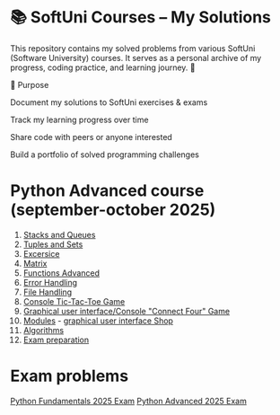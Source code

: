# 📚 SoftUni Courses – My Solutions

This repository contains my solved problems from various SoftUni (Software University) courses.
It serves as a personal archive of my progress, coding practice, and learning journey. 🚀

🎯 Purpose

Document my solutions to SoftUni exercises & exams

Track my learning progress over time

Share code with peers or anyone interested

Build a portfolio of solved programming challenges

# Python Advanced course (september-october 2025)
1. [Stacks and Queues](https://github.com/YoanaBorisova08/SoftUni-Courses/tree/main/PythonAdvanced/01.StacksAndQueues)
2. [Tuples and Sets](https://github.com/YoanaBorisova08/SoftUni-Courses/tree/main/PythonAdvanced/02.TuplesAndSets)
3. [Excersice](https://github.com/YoanaBorisova08/SoftUni-Courses/tree/main/PythonAdvanced/03.Excercises)
4. [Matrix](https://github.com/YoanaBorisova08/SoftUni_courses/tree/main/PythonAdvanced/04.%20Matrix)
5. [Functions Advanced](PythonAdvanced/05.FunctionsAdvanced)
6. [Error Handling](PythonAdvanced/06.ErrorHandling)
7. [File Handling](PythonAdvanced/07.FileHandling)
8. [Console Tic-Tac-Toe Game](https://github.com/YoanaBorisova08/SoftUni_Python_Courses/tree/main/PythonAdvanced/08.Console%20Tic-Tac-Toe)
9. [Graphical user interface/Console "Connect Four" Game](PythonAdvanced/09.ConsoleConnectFour)
10. [Modules](PythonAdvanced/lecture_modules) - [graphical user interface Shop](PythonAdvanced/lecture_modules/gui_shop)
11. [Algorithms](PythonAdvanced/10.Algorithms)
12. [Exam preparation](PythonAdvanced/exam_preparation)

# Exam problems

[Python Fundamentals 2025 Exam](https://github.com/YoanaBorisova08/SoftUni-Courses/tree/main/PythonFundamentalsExam)
[Python Advanced 2025 Exam](PythonAdvanced/exam)
